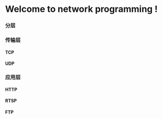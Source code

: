 # Welcome to network programming !

### 分层

### 传输层
#### TCP

#### UDP

### 应用层
#### HTTP

#### RTSP

#### FTP
